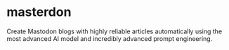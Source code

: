 # masterdon
Create Mastodon blogs with highly reliable articles automatically using the most advanced AI model and incredibly advanced prompt engineering.
